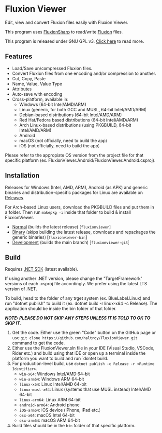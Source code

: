 # Fluxion Viewer

Edit, view and convert Fluxion files easily with Fluxion Viewer.

This program uses [FluxionSharp](https://github.com/haltroy/FluxionSharp) to read/write
[Fluxion](https://github.com/haltroy/Fluxion) files.

This program is released under GNU GPL v3. [Click here](./LICENSE) to read more.

## Features

- Load/Save un/compressed Fluxion files.
- Convert Fluxion files from one encoding and/or compression to another.
- Cut, Copy, Paste
- Name, Value, Value Type
- Attributes
- Auto-save with encoding
- Cross-platform, available in:
   - Windows (64-bit Intel/AMD/ARM)
   - Linux (generic, for both GCC and MUSL, 64-bit Intel/AMD/ARM)
   - Debian-based distributions (64-bit Intel/AMD/ARM)
   - Red Hat/Fedora based distributions (64-bit Intel/AMD/ARM)
   - Arch Linux-based distributions (using PKGBUILD, 64-bit Intel/AMD/ARM)
   - Android
   - macOS (not officially, need to build the app)
   - iOS (not officially, need to build the app)

Please refer to the appropiate OS version from the project file for that specific platform (ex. FluxionViewer.Android/FluxionViewer.Android.csproj).

## Installation

Releases for Windows (Intel, AMD, ARM), Android (as APK) and generic binaries and distribution-specific packages for Linux are available on [Releases](https://github.com/Haltroy/FluxionViewer/releases).

For Arch-based Linux users, download the PKGBUILD files and put them in a folder. Then run `makepkg -i` inside that folder to build & install FluxionViewer.
 - [Normal](https://raw.githubusercontent.com/Haltroy/FluxionViewer/refs/heads/main/linux/arch/main/PKGBUILD) (builds the latest release) [`fluxionviewer`]
 - [Binary](https://raw.githubusercontent.com/Haltroy/FluxionViewer/refs/heads/main/linux/arch/bin/PKGBUILD) (skips building the latest release, downloads and repackages the generic binaries) [`fluxionviewer-bin`]
 - [Development](https://raw.githubusercontent.com/Haltroy/FluxionViewer/refs/heads/main/linux/arch/dev/PKGBUILD) (builds the main branch) [`fluxionviewer-git`]

## Build

Requires [.NET SDK](https://dotnet.microsoft.com) (latest available).

If using another .NET version, please change the "TargetFramework" versions of each .csproj file accordingly. We prefer
using the latest LTS version of .NET.

To build, head to the folder of any trget system (ex. BlueLabel.Linux) and run "dotnet publish" to build it (ex. dotnet
build -r linux-x64 -c Release). The application should be inside the bin folder of that folder.

***NOTE: PLEASE DO NOT SKIP ANY STEPS UNLESS IT IS TOLD TO OK TO SKIP IT.***

1. Get the code. Either use the green "Code" button on the GitHub page or use `git clone https://github.com/haltroy/FluxionViewer.git` command to get the code.
2. Either use the FluxionViewer.sln file in your IDE (Vİsual Studio, VSCode, Rider etc.) and build using that IDE or open up a terminal inside the platform you want to build and run `dontet build.
3. For production-level build, use `dotnet publish -c Release -r <Runtime Identifier>`.
    - `win-x64`: Windows Intel/AMD 64-bit
    - `win-arm64`: Windows ARM 64-bit
    - `linux-x64`: Linux Intel/AMD 64-bit
    - `linux-musl-x64`: Linux (systems that use MUSL instead) Intel/AMD 64-bit
    - `linux-arm64`: Linux ARM 64-bit
    - `android-arm64`: Android phone
    - `iOS-arm64`: iOS device (iPhone, iPad etc.)
    - `osx-x64`: macOS Intel 64-bit
    - `osx-arm64`: macOS ARM 64-bit
4. Build files should be in the `bin` folder of that specific platform.

